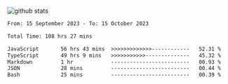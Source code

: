 
![github stats](https://github-readme-stats.vercel.app/api?username=realmahd1&show_icons=true&theme=codeSTACKr&hide_rank=true&count_private=true)

<!--START_SECTION:waka-->

```txt
From: 15 September 2023 - To: 15 October 2023

Total Time: 108 hrs 27 mins

JavaScript       56 hrs 43 mins  >>>>>>>>>>>>>------------   52.31 %
TypeScript       49 hrs 9 mins   >>>>>>>>>>>--------------   45.32 %
Markdown         1 hr            -------------------------   00.93 %
JSON             28 mins         -------------------------   00.44 %
Bash             25 mins         -------------------------   00.39 %
```

<!--END_SECTION:waka-->
